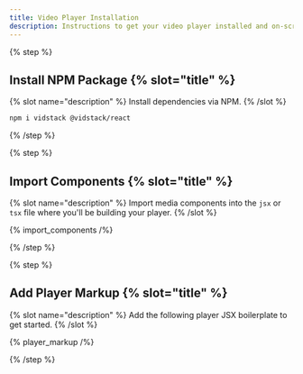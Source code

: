 ```yaml
---
title: Video Player Installation
description: Instructions to get your video player installed and on-screen using React.
---
```


{% step %}

## Install NPM Package {% slot="title" %}

{% slot name="description" %}
Install dependencies via NPM.
{% /slot %}

```bash {% copy=true %}
npm i vidstack @vidstack/react
```

{% /step %}

{% step %}

## Import Components {% slot="title" %}

{% slot name="description" %}
Import media components into the `jsx` or `tsx` file where you'll be building your player.
{% /slot %}

{% import_components /%}

{% /step %}

{% step %}

## Add Player Markup {% slot="title" %}

{% slot name="description" %}
Add the following player JSX boilerplate to get started.
{% /slot %}

{% player_markup /%}

{% /step %}
